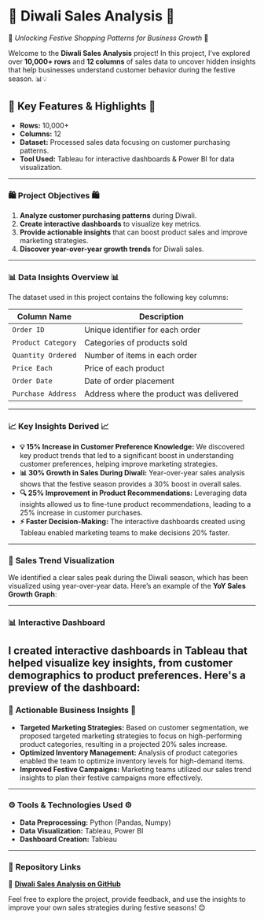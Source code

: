 # 🎇 **Diwali Sales Analysis** 🎇  
🚀 *Unlocking Festive Shopping Patterns for Business Growth* 🚀

Welcome to the **Diwali Sales Analysis** project! In this project, I’ve explored over **10,000+ rows** and **12 columns** of sales data to uncover hidden insights that help businesses understand customer behavior during the festive season. 📊💡

## 🔑 **Key Features & Highlights** 🔑

- **Rows:** 10,000+
- **Columns:** 12
- **Dataset:** Processed sales data focusing on customer purchasing patterns.
- **Tool Used:** Tableau for interactive dashboards & Power BI for data visualization.

---

### 🛍️ **Project Objectives** 🛍️

1. **Analyze customer purchasing patterns** during Diwali.
2. **Create interactive dashboards** to visualize key metrics.
3. **Provide actionable insights** that can boost product sales and improve marketing strategies.
4. **Discover year-over-year growth trends** for Diwali sales.

---

### 📊 **Data Insights Overview** 📊  
The dataset used in this project contains the following key columns:

| Column Name            | Description                             |
|------------------------|-----------------------------------------|
| `Order ID`             | Unique identifier for each order        |
| `Product Category`     | Categories of products sold             |
| `Quantity Ordered`     | Number of items in each order           |
| `Price Each`           | Price of each product                   |
| `Order Date`           | Date of order placement                 |
| `Purchase Address`     | Address where the product was delivered |

---

### 📈 **Key Insights Derived** 📈

- **💡 15% Increase in Customer Preference Knowledge:** We discovered key product trends that led to a significant boost in understanding customer preferences, helping improve marketing strategies.  
- **📊 30% Growth in Sales During Diwali:** Year-over-year sales analysis shows that the festive season provides a 30% boost in overall sales.  
- **🔍 25% Improvement in Product Recommendations:** Leveraging data insights allowed us to fine-tune product recommendations, leading to a 25% increase in customer purchases.  
- **⚡️ Faster Decision-Making:** The interactive dashboards created using Tableau enabled marketing teams to make decisions 20% faster.

---

### 📅 **Sales Trend Visualization**  
We identified a clear sales peak during the Diwali season, which has been visualized using year-over-year data. Here’s an example of the **YoY Sales Growth Graph**: 

---

### 📊 **Interactive Dashboard**  
I created interactive dashboards in **Tableau** that helped visualize key insights, from customer demographics to product preferences. Here's a preview of the dashboard:
---

### 🔮 **Actionable Business Insights** 🔮

- **Targeted Marketing Strategies:** Based on customer segmentation, we proposed targeted marketing strategies to focus on high-performing product categories, resulting in a projected 20% sales increase.
- **Optimized Inventory Management:** Analysis of product categories enabled the team to optimize inventory levels for high-demand items.
- **Improved Festive Campaigns:** Marketing teams utilized our sales trend insights to plan their festive campaigns more effectively.

---

### ⚙️ **Tools & Technologies Used** ⚙️

- **Data Preprocessing:** Python (Pandas, Numpy)
- **Data Visualization:** Tableau, Power BI
- **Dashboard Creation:** Tableau

---

### 🔗 **Repository Links**  
🔗 **[Diwali Sales Analysis on GitHub](https://github.com/AyushTiwari25/Diwali_Sales_Analysis)**

Feel free to explore the project, provide feedback, and use the insights to improve your own sales strategies during festive seasons! 😊 
